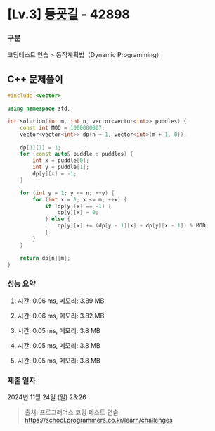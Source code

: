 # [Lv.3] [등굣길](https://school.programmers.co.kr/learn/courses/30/lessons/42898?language=cpp#) - 42898 

### 구분

코딩테스트 연습 > 동적계획법（Dynamic Programming）

## C++ 문제풀이

```cpp
#include <vector>

using namespace std;

int solution(int m, int n, vector<vector<int>> puddles) {
    const int MOD = 1000000007;
    vector<vector<int>> dp(n + 1, vector<int>(m + 1, 0));
    
    dp[1][1] = 1;
    for (const auto& puddle : puddles) {
        int x = puddle[0];
        int y = puddle[1];
        dp[y][x] = -1;
    }

    for (int y = 1; y <= n; ++y) {
        for (int x = 1; x <= m; ++x) {
            if (dp[y][x] == -1) {
                dp[y][x] = 0;
            } else {
                dp[y][x] += (dp[y - 1][x] + dp[y][x - 1]) % MOD;
            }
        }
    }

    return dp[n][m];
}
```

### 성능 요약

1. 시간: 0.06 ms, 메모리: 3.89 MB

2. 시간: 0.06 ms, 메모리: 3.82 MB
3. 시간: 0.05 ms, 메모리: 3.8 MB
4. 시간: 0.05 ms, 메모리: 3.8 MB
5. 시간: 0.05 ms, 메모리: 3.8 MB

### 제출 일자

2024년 11월 24일 (일) 23:26

> 출처: 프로그래머스 코딩 테스트 연습, https://school.programmers.co.kr/learn/challenges